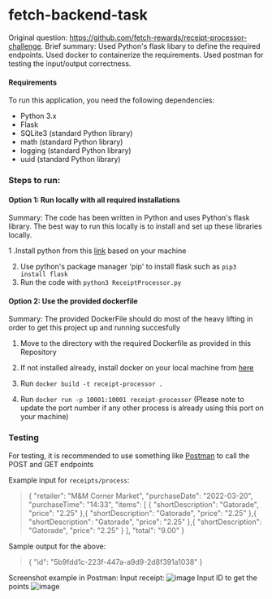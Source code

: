 # fetch-backend-task
Original question: https://github.com/fetch-rewards/receipt-processor-challenge.
Brief summary: Used Python's flask libary to define the required endpoints. Used docker to containerize the requirements. Used postman for testing the input/output correctness.
#### Requirements

To run this application, you need the following dependencies:

- Python 3.x
- Flask
- SQLite3 (standard Python library)
- math (standard Python library)
- logging (standard Python library)
- uuid (standard Python library)


### Steps to run:

#### Option 1: Run locally with all required installations
Summary: The code has been written in Python and uses Python's flask library. The best way to run this locally is to install and set up these libraries locally. 

1 .Install python from this [link](https://www.python.org/downloads/) based on your machine 

2. Use python's package manager 'pip' to install flask such as `pip3 install flask`
3. Run the code with `python3 ReceiptProcessor.py`


#### Option 2: Use the provided dockerfile
Summary: The provided DockerFile should do most of the heavy lifting in order to get this project up and running succesfully

1. Move to the directory with the required Dockerfile as provided in this Repository
   
2. If not installed already, install docker on your local machine from [here](https://www.docker.com/products/docker-desktop/)
   
3. Run `docker build -t receipt-processor .`
   
4. Run `docker run -p 10001:10001 receipt-processor`
   (Please note to update the port number if any other process is already using this port on your machine)


### Testing
For testing, it is recommended to use something like [Postman]([url](https://www.postman.com/downloads/)) to call the POST and GET endpoints

Example input for `receipts/process`:
>{
  "retailer": "M&M Corner Market",
  "purchaseDate": "2022-03-20",
  "purchaseTime": "14:33",
  "items": [
    {
      "shortDescription": "Gatorade",
      "price": "2.25"
    },{
      "shortDescription": "Gatorade",
      "price": "2.25"
    },{
      "shortDescription": "Gatorade",
      "price": "2.25"
    },{
      "shortDescription": "Gatorade",
      "price": "2.25"
    }
  ],
  "total": "9.00"
}
>
Sample output for the above:
>{
>    "id": "5b9fdd1c-223f-447a-a9d9-2d8f391a1038"
>}



Screenshot example in Postman:
Input receipt:
![image](https://github.com/KUNAL1612/fetch-backend-task/assets/13079247/37a85e82-d3ec-4861-bc5f-bc93aafe2fd9)
Input ID to get the points
![image](https://github.com/KUNAL1612/fetch-backend-task/assets/13079247/47368dd3-cb98-4891-b5ec-d3fc834b3230)

